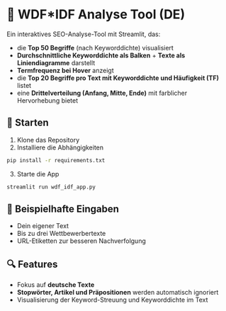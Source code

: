 # 🧠 WDF*IDF Analyse Tool (DE)

Ein interaktives SEO-Analyse-Tool mit Streamlit, das:

- die **Top 50 Begriffe** (nach Keyworddichte) visualisiert
- **Durchschnittliche Keyworddichte als Balken** + **Texte als Liniendiagramme** darstellt
- **Termfrequenz bei Hover** anzeigt
- die **Top 20 Begriffe pro Text mit Keyworddichte und Häufigkeit (TF)** listet
- eine **Drittelverteilung (Anfang, Mitte, Ende)** mit farblicher Hervorhebung bietet

## 🚀 Starten

1. Klone das Repository
2. Installiere die Abhängigkeiten
```bash
pip install -r requirements.txt
```

3. Starte die App
```bash
streamlit run wdf_idf_app.py
```

## 📝 Beispielhafte Eingaben
- Dein eigener Text
- Bis zu drei Wettbewerbertexte
- URL-Etiketten zur besseren Nachverfolgung

## 🔍 Features
- Fokus auf **deutsche Texte**
- **Stopwörter, Artikel und Präpositionen** werden automatisch ignoriert
- Visualisierung der Keyword-Streuung und Keyworddichte im Text